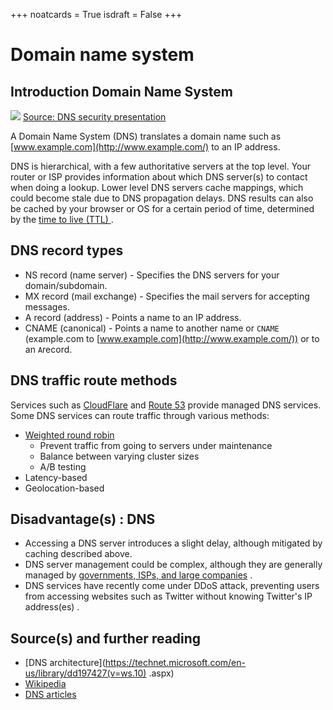 +++
noatcards = True
isdraft = False
+++

# Domain name system

## Introduction Domain Name System

![](https://camo.githubusercontent.com/fae27d1291ed38dd120595d692eacd2505cd3a9c/687474703a2f2f692e696d6775722e636f6d2f494f794c6a34692e6a7067)
[Source: DNS security presentation](http://www.slideshare.net/srikrupa5/dns-security-presentation-issa)

A Domain Name System (DNS) translates a domain name such as [www.example.com](http://www.example.com/)  to an IP address.

DNS is hierarchical, with a few authoritative servers at the top level. Your router or ISP provides information about which DNS server(s) to contact when doing a lookup. Lower level DNS servers cache mappings, which could become stale due to DNS propagation delays. DNS results can also be cached by your browser or OS for a certain period of time, determined by the [time to live (TTL) ](https://en.wikipedia.org/wiki/Time_to_live) .

## DNS record types 

- NS record (name server)  - Specifies the DNS servers for your domain/subdomain.
- MX record (mail exchange)  - Specifies the mail servers for accepting messages.
- A record (address)  - Points a name to an IP address.
- CNAME (canonical)  - Points a name to another name or `CNAME` (example.com to [www.example.com](http://www.example.com/)) or to an `A`record.

## DNS traffic route methods

Services such as [CloudFlare](https://www.cloudflare.com/dns/)  and [Route 53](https://aws.amazon.com/route53/)  provide managed DNS services. Some DNS services can route traffic through various methods:

- [Weighted round robin](http://g33kinfo.com/info/archives/2657) 
    - Prevent traffic from going to servers under maintenance
    - Balance between varying cluster sizes
    - A/B testing
- Latency-based
- Geolocation-based

## Disadvantage(s) : DNS

- Accessing a DNS server introduces a slight delay, although mitigated by caching described above.
- DNS server management could be complex, although they are generally managed by [governments, ISPs, and large companies](http://superuser.com/questions/472695/who-controls-the-dns-servers/472729) .
- DNS services have recently come under DDoS attack, preventing users from accessing websites such as Twitter without knowing Twitter's IP address(es) .

## Source(s) and further reading

- [DNS architecture](https://technet.microsoft.com/en-us/library/dd197427(v=ws.10) .aspx) 
- [Wikipedia](https://en.wikipedia.org/wiki/Domain_Name_System) 
- [DNS articles](https://support.dnsimple.com/categories/dns/) 